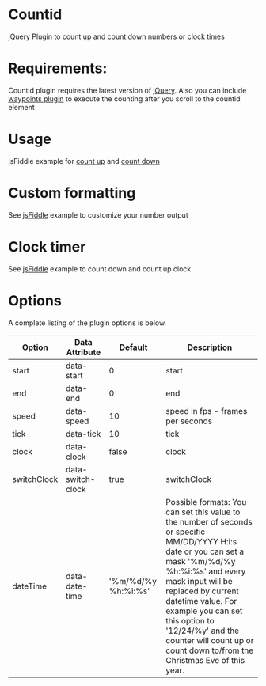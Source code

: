 # Countid
jQuery Plugin to count up and count down numbers or clock times

# Requirements:
Countid plugin requires the latest version of [jQuery](http://jquery.com/). Also you can include [waypoints plugin](https://github.com/imakewebthings/waypoints) to execute the counting after you scroll to the countid element

# Usage
jsFiddle example for [count up](https://jsfiddle.net/miso25/x89kLoqc/) and [count down](https://jsfiddle.net/miso25/4a4j0bgd/)

# Custom formatting
See [jsFiddle](https://jsfiddle.net/miso25/f3vu8pdh/) example to customize your number output 

# Clock timer
See [jsFiddle](https://jsfiddle.net/miso25/kLnkrzz4/) example to count down and count up clock 

# Options
A complete listing of the plugin options is below.

Option | Data Attribute | Default | Description
----|------|----|----
start | data-start  | 0  | start
end | data-end  | 0  | end
speed | data-speed  | 10  | speed in fps - frames per seconds
tick | data-tick  | 10  | tick
clock | data-clock  | false  | clock
switchClock | data-switch-clock  | true  | switchClock
dateTime | data-date-time  | '%m/%d/%y %h:%i:%s' | Possible formats: You can set this value to the number of seconds or specific MM/DD/YYYY H:i:s date or you can set a mask '%m/%d/%y %h:%i:%s' and every mask input will be replaced by current datetime value. For example you can set this option to '12/24/%y' and the counter will count up or count down to/from the Christmas Eve of this year.

